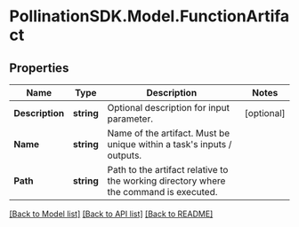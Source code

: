 
# PollinationSDK.Model.FunctionArtifact

## Properties

Name | Type | Description | Notes
------------ | ------------- | ------------- | -------------
**Description** | **string** | Optional description for input parameter. | [optional] 
**Name** | **string** | Name of the artifact. Must be unique within a task&#39;s inputs / outputs. | 
**Path** | **string** | Path to the artifact relative to the working directory where the command is executed. | 

[[Back to Model list]](../README.md#documentation-for-models)
[[Back to API list]](../README.md#documentation-for-api-endpoints)
[[Back to README]](../README.md)

